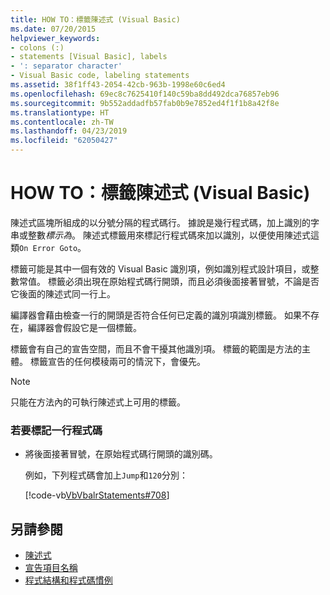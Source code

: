 ```yaml
---
title: HOW TO：標籤陳述式 (Visual Basic)
ms.date: 07/20/2015
helpviewer_keywords:
- colons (:)
- statements [Visual Basic], labels
- ': separator character'
- Visual Basic code, labeling statements
ms.assetid: 38f1ff43-2054-42cb-963b-1998e60c6ed4
ms.openlocfilehash: 69ec8c7625410f140c59ba8dd492dca76857eb96
ms.sourcegitcommit: 9b552addadfb57fab0b9e7852ed4f1f1b8a42f8e
ms.translationtype: HT
ms.contentlocale: zh-TW
ms.lasthandoff: 04/23/2019
ms.locfileid: "62050427"
---
```

# <a name="how-to-label-statements-visual-basic"></a>HOW TO：標籤陳述式 (Visual Basic)
陳述式區塊所組成的以分號分隔的程式碼行。 據說是幾行程式碼，加上識別的字串或整數*標示為*。 陳述式標籤用來標記行程式碼來加以識別，以便使用陳述式這類`On Error Goto`。  
  
 標籤可能是其中一個有效的 Visual Basic 識別項，例如識別程式設計項目，或整數常值。 標籤必須出現在原始程式碼行開頭，而且必須後面接著冒號，不論是否它後面的陳述式同一行上。  
  
 編譯器會藉由檢查一行的開頭是否符合任何已定義的識別項識別標籤。 如果不存在，編譯器會假設它是一個標籤。  
  
 標籤會有自己的宣告空間，而且不會干擾其他識別項。 標籤的範圍是方法的主體。 標籤宣告的任何模稜兩可的情況下，會優先。  
  
> [!NOTE]
>  只能在方法內的可執行陳述式上可用的標籤。  
  
### <a name="to-label-a-line-of-code"></a>若要標記一行程式碼  
  
- 將後面接著冒號，在原始程式碼行開頭的識別碼。  
  
     例如，下列程式碼會加上`Jump`和`120`分別：  
  
     [!code-vb[VbVbalrStatements#708](~/samples/snippets/visualbasic/VS_Snippets_VBCSharp/VbVbalrStatements/VB/Class1.vb#708)]  
  
## <a name="see-also"></a>另請參閱

- [陳述式](../../../visual-basic/programming-guide/language-features/statements.md)
- [宣告項目名稱](../../../visual-basic/programming-guide/language-features/declared-elements/declared-element-names.md)
- [程式結構和程式碼慣例](../../../visual-basic/programming-guide/program-structure/program-structure-and-code-conventions.md)
